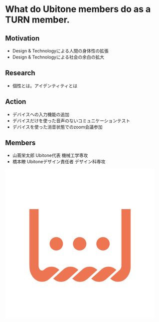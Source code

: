 # What do Ubitone members do as a TURN member.
## Motivation
* Design & Technologyによる人間の身体性の拡張
* Design & Technologyによる社会の余白の拡大

## Research
* 個性とは。アイデンティティとは

## Action
* デバイスへの入力機能の追加
* デバイスだけを使った音声のないコミュニケーションテスト
* デバイスを使った消音状態でのzoom会議参加

## Members
- 山蔦栄太郎 Ubitone代表 機械工学専攻
- 橋本瞭 Ubitoneデザイン責任者 デザイン科専攻

![Ubitone Logo](../pictures/white_logo.png)